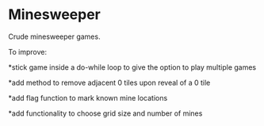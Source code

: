 # Minesweeper

Crude minesweeper games.

To improve:

*stick game inside a do-while loop to give the option to play multiple games

*add method to remove adjacent 0 tiles upon reveal of a 0 tile

*add flag function to mark known mine locations

*add functionality to choose grid size and number of mines


